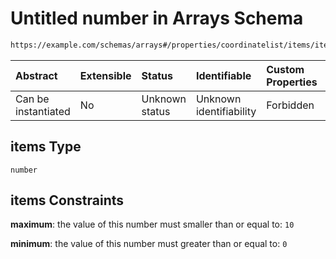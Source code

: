 # Untitled number in Arrays Schema

```txt
https://example.com/schemas/arrays#/properties/coordinatelist/items/items
```



| Abstract            | Extensible | Status         | Identifiable            | Custom Properties | Additional Properties | Access Restrictions | Defined In                                                                            |
| :------------------ | :--------- | :------------- | :---------------------- | :---------------- | :-------------------- | :------------------ | :------------------------------------------------------------------------------------ |
| Can be instantiated | No         | Unknown status | Unknown identifiability | Forbidden         | Allowed               | none                | [arrays.schema.json*](../generated-schemas/arrays.schema.json "open original schema") |

## items Type

`number`

## items Constraints

**maximum**: the value of this number must smaller than or equal to: `10`

**minimum**: the value of this number must greater than or equal to: `0`
